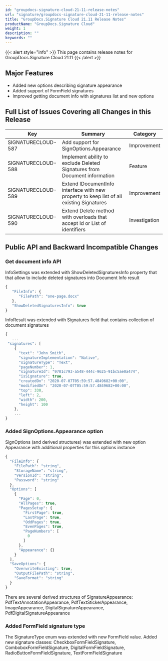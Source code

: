 ```yaml
---
id: "groupdocs-signature-cloud-21-11-release-notes"
url: "signature/groupdocs-signature-cloud-21-11-release-notes"
title: "GroupDocs.Signature Cloud 21.11 Release Notes"
productName: "GroupDocs.Signature Cloud"
weight: 1
description: ""
keywords: ""
---
```


{{< alert style="info" >}}
This page contains release notes for GroupDocs.Signature Cloud 21.11
{{< /alert >}}

## Major Features ##

* Added new options describing signature appearance
* Added support of FormField signatures
* Improved getting document info with signatures list and new options

## Full List of Issues Covering all Changes in this Release ##

|Key|Summary|Category
|---|---|---
|SIGNATURECLOUD-587|Add support for SignOptions.Appearance|Improvement
|SIGNATURECLOUD-588|Implement ability to exclude Deleted Signatures from Document information|Feature
|SIGNATURECLOUD-589|Extend IDocumentInfo interface with new property to keep list of all existing Signatures|Improvement
|SIGNATURECLOUD-590|Extend Delete method with overloads that accept Id or List of identifiers|Investigation

## Public API and Backward Incompatible Changes ##

### Get document info API ###

InfoSettings was extended with ShowDeletedSignaturesInfo property that
that allow to include deleted signatures into Document Info result

```javascript
{
   "FileInfo": {
      "FilePath": "one-page.docx"
   },
   "ShowDeletedSignaturesInfo": true
}
```

InfoResult was extended with Signatures field that
contains collection of document signatures

```javascript
{
   ...
 "signatures": [
    {
      "text": "John Smith",
      "signatureImplementation": "Native",
      "signatureType": "Text",
      "pageNumber": 1,
      "signatureId": "9701c793-a548-444c-9625-91bc5ae0a474",
      "isSignature": true,
      "createdOn": "2020-07-07T05:59:57.4849682+00:00",
      "modifiedOn": "2020-07-07T05:59:57.4849682+00:00",
      "top": 330,
      "left": 2,
      "width": 200,
      "height": 100
    },
    ...
}
```

### Added SignOptions.Appearance option ###

SignOptions (and derived structures) was extended with new option
Appearance with additional properties for this options instance

```javascript
{
  "FileInfo": {
    "FilePath": "string",
    "StorageName": "string",
    "VersionId": "string",
    "Password": "string"
  },
  "Options": [
    {
      "Page": 0,
      "AllPages": true,
      "PagesSetup": {
        "FirstPage": true,
        "LastPage": true,
        "OddPages": true,
        "EvenPages": true,
        "PageNumbers": [
          0
        ]
      },
      "Appearance": {}
    }
  ],
  "SaveOptions": {
    "OverwriteExisting": true,
    "OutputFilePath": "string",
    "SaveFormat": "string"
  }
}
```

There are several derived structures of SignatureAppearance:
PdfTextAnnotationAppearance,
PdfTextStickerAppearance,
ImageAppearance,
DigitalSignatureAppearance,
PdfDigitalSignatureAppearance

### Added FormField signature type ###

The SignatureType enum was extended with new FormField value.
Added new signature classes:
CheckboxFormFieldSignature,
ComboboxFormFieldSignature,
DigitalFormFieldSignature,
RadioButtonFormFieldSignature,
TextFormFieldSignature
